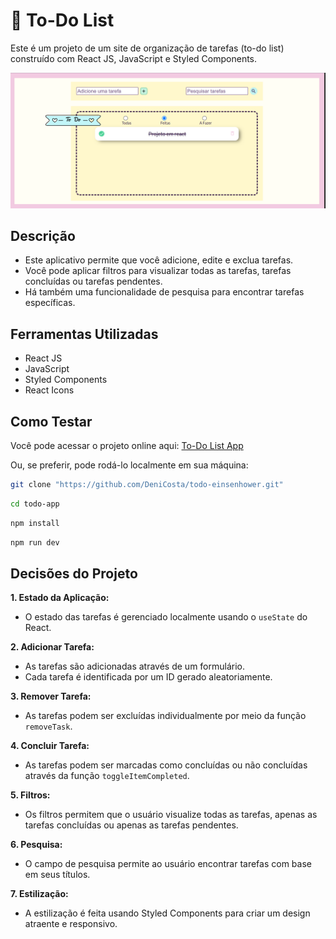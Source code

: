 # 📅 To-Do List

Este é um projeto de um site de organização de tarefas (to-do list) construído com React JS, JavaScript e Styled Components.

![Página Inicial](./public/preview.png)

## Descrição

- Este aplicativo permite que você adicione, edite e exclua tarefas.
- Você pode aplicar filtros para visualizar todas as tarefas, tarefas concluídas ou tarefas pendentes.
- Há também uma funcionalidade de pesquisa para encontrar tarefas específicas.

## Ferramentas Utilizadas

- React JS
- JavaScript
- Styled Components
- React Icons

## Como Testar

Você pode acessar o projeto online aqui: [To-Do List App](https://todo-einsenhower.vercel.app/)

Ou, se preferir, pode rodá-lo localmente em sua máquina:

```bash
git clone "https://github.com/DeniCosta/todo-einsenhower.git"
```
```bash
cd todo-app
```
```bash
npm install
```
```bash
npm run dev
```

## Decisões do Projeto

**1. Estado da Aplicação:**
   - O estado das tarefas é gerenciado localmente usando o `useState` do React.

**2. Adicionar Tarefa:**
   - As tarefas são adicionadas através de um formulário.
   - Cada tarefa é identificada por um ID gerado aleatoriamente.

**3. Remover Tarefa:**
   - As tarefas podem ser excluídas individualmente por meio da função `removeTask`.

**4. Concluir Tarefa:**
   - As tarefas podem ser marcadas como concluídas ou não concluídas através da função `toggleItemCompleted`.

**5. Filtros:**
   - Os filtros permitem que o usuário visualize todas as tarefas, apenas as tarefas concluídas ou apenas as tarefas pendentes.

**6. Pesquisa:**
   - O campo de pesquisa permite ao usuário encontrar tarefas com base em seus títulos.

**7. Estilização:**
   - A estilização é feita usando Styled Components para criar um design atraente e responsivo.
